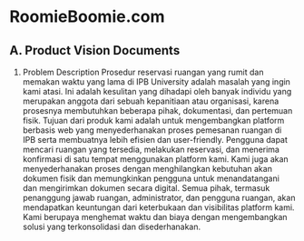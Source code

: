# RoomieBoomie.com

## A. Product Vision Documents 
1. Problem Description
Prosedur reservasi ruangan yang rumit dan memakan waktu yang lama di IPB University adalah masalah yang ingin kami atasi. Ini adalah kesulitan yang dihadapi oleh banyak individu yang merupakan anggota dari sebuah kepanitiaan atau organisasi, karena prosesnya membutuhkan beberapa pihak, dokumentasi, dan pertemuan fisik. Tujuan dari produk kami adalah untuk mengembangkan platform berbasis web yang menyederhanakan proses pemesanan ruangan di IPB serta membuatnya lebih efisien dan user-friendly. Pengguna dapat mencari ruangan yang tersedia, melakukan reservasi, dan menerima konfirmasi di satu tempat menggunakan platform kami. Kami juga akan menyederhanakan proses dengan menghilangkan kebutuhan akan dokumen fisik dan memungkinkan pengguna untuk menandatangani dan mengirimkan dokumen secara digital. Semua pihak, termasuk penanggung jawab ruangan, administrator, dan pengguna ruangan, akan mendapatkan keuntungan dari keterbukaan dan visibilitas platform kami. Kami berupaya menghemat waktu dan biaya dengan mengembangkan solusi yang terkonsolidasi dan disederhanakan.
